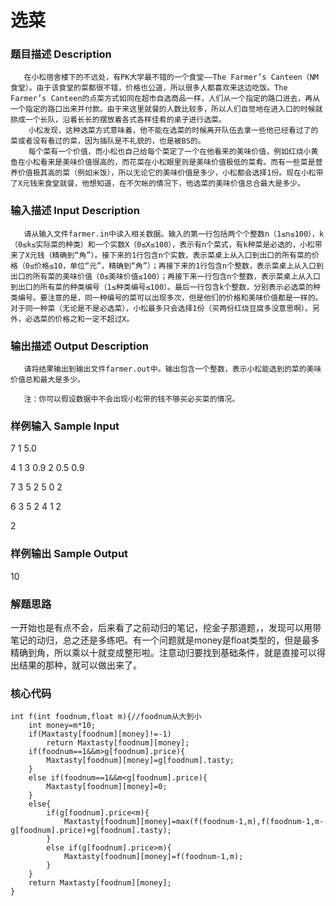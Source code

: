 # 选菜
### 题目描述 Description
       在小松宿舍楼下的不远处，有PK大学最不错的一个食堂——The Farmer’s Canteen（NM食堂）。由于该食堂的菜都很不错，价格也公道，所以很多人都喜欢来这边吃饭。The Farmer’s Canteen的点菜方式如同在超市自选商品一样，人们从一个指定的路口进去，再从一个指定的路口出来并付款。由于来这里就餐的人数比较多，所以人们自觉地在进入口的时候就排成一个长队，沿着长长的摆放着各式各样佳肴的桌子进行选菜。
        小松发现，这种选菜方式意味着，他不能在选菜的时候离开队伍去拿一些他已经看过了的菜或者没有看过的菜，因为插队是不礼貌的，也是被BS的。
        每个菜有一个价值，而小松也自己给每个菜定了一个在他看来的美味价值，例如红烧小黄鱼在小松看来是美味价值很高的，而花菜在小松眼里则是美味价值极低的菜肴。而有一些菜是营养价值极其高的菜（例如米饭），所以无论它的美味价值是多少，小松都会选择1份。现在小松带了X元钱来食堂就餐，他想知道，在不欠帐的情况下，他选菜的美味价值总合最大是多少。

### 输入描述 Input Description
       请从输入文件farmer.in中读入相关数据。输入的第一行包括两个个整数n（1≤n≤100），k（0≤k≤实际菜的种类）和一个实数X（0≤X≤100），表示有n个菜式，有k种菜是必选的，小松带来了X元钱（精确到“角”）。接下来的1行包含n个实数，表示菜桌上从入口到出口的所有菜的价格（0≤价格≤10，单位“元”，精确到“角”）；再接下来的1行包含n个整数，表示菜桌上从入口到出口的所有菜的美味价值（0≤美味价值≤100）；再接下来一行包含n个整数，表示菜桌上从入口到出口的所有菜的种类编号（1≤种类编号≤100）。最后一行包含k个整数，分别表示必选菜的种类编号。要注意的是，同一种编号的菜可以出现多次，但是他们的价格和美味价值都是一样的。对于同一种菜（无论是不是必选菜），小松最多只会选择1份（买两份红烧豆腐多没意思啊）。另外，必选菜的价格之和一定不超过X。

### 输出描述 Output Description
       请将结果输出到输出文件farmer.out中。输出包含一个整数，表示小松能选到的菜的美味价值总和最大是多少。

       注：你可以假设数据中不会出现小松带的钱不够买必买菜的情况。

 ### 样例输入 Sample Input
7 1 5.0

4 1 3 0.9 2 0.5 0.9

7 3 5 2 5 0 2

6 3 5 2 4 1 2

2

### 样例输出 Sample Output
10
### 解题思路
一开始也是有点不会，后来看了之前动归的笔记，挖金子那道题，，发现可以用带笔记的动归，总之还是多练吧。有一个问题就是money是float类型的，但是最多精确到角，所以乘以十就变成整形啦。注意动归要找到基础条件，就是直接可以得出结果的那种，就可以做出来了。
### 核心代码
```
int f(int foodnum,float m){//foodnum从大到小 
	int money=m*10;
	if(Maxtasty[foodnum][money]!=-1)
		return Maxtasty[foodnum][money];
	if(foodnum==1&&m>g[foodnum].price){
		Maxtasty[foodnum][money]=g[foodnum].tasty;
	}
	else if(foodnum==1&&m<g[foodnum].price){
		Maxtasty[foodnum][money]=0;
	}
	else{
		if(g[foodnum].price<m){
			Maxtasty[foodnum][money]=max(f(foodnum-1,m),f(foodnum-1,m-g[foodnum].price)+g[foodnum].tasty);
		}
		else if(g[foodnum].price>m){
			Maxtasty[foodnum][money]=f(foodnum-1,m);
		}
	}
	return Maxtasty[foodnum][money];
}
```

